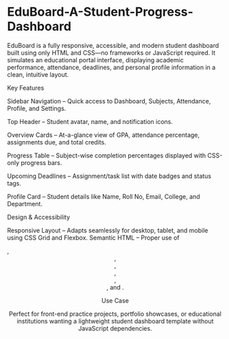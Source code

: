 # EduBoard-A-Student-Progress-Dashboard



EduBoard is a fully responsive, accessible, and modern student dashboard built using only HTML and CSS—no frameworks or JavaScript required. It simulates an educational portal interface, displaying academic performance, attendance, deadlines, and personal profile information in a clean, intuitive layout.

Key Features

Sidebar Navigation – Quick access to Dashboard, Subjects, Attendance, Profile, and Settings.

Top Header – Student avatar, name, and notification icons.

Overview Cards – At-a-glance view of GPA, attendance percentage, assignments due, and total credits.

Progress Table – Subject-wise completion percentages displayed with CSS-only progress bars.

Upcoming Deadlines – Assignment/task list with date badges and status tags.

Profile Card – Student details like Name, Roll No, Email, College, and Department.

Design & Accessibility

Responsive Layout – Adapts seamlessly for desktop, tablet, and mobile using CSS Grid and Flexbox.
Semantic HTML – Proper use of <nav>, <header>, <section>, <article>, <aside>, <footer>, and <table>.

Use Case

Perfect for front-end practice projects, portfolio showcases, or educational institutions wanting a lightweight student dashboard template without JavaScript dependencies.

